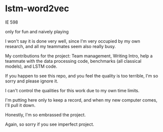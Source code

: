 # lstm-word2vec
IE 598 

only for fun and naively playing

I won't say it is done very well, 
since I'm very occupied by my own research, and all my teammates seem also really busy.

My contributions for the project:
Team management,
Writing Intro, help a teammate with the data processing code,
benchmarks (all classical models), and LSTM code.

If you happen to see this repo, and you feel the quality is too terrible,
I'm so sorry and please ignore it.

I can't control the qualities for this work due to my own time limits.


I'm putting here only to keep a record, and when my new computer comes, 
I'll pull it down.

Honestly, I'm so embrassed the project.

Again, so sorry if you see imperfect project.

